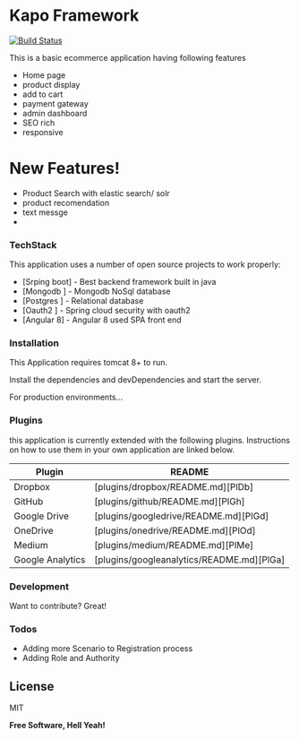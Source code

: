 # Kapo Framework



[![Build Status](https://travis-ci.org/joemccann/dillinger.svg?branch=master)](http://errorsexceptions.blogspot.com/)

This is a basic ecommerce application having following features

  - Home page
  - product display
  - add to cart
  - payment gateway
  - admin dashboard
  - SEO rich
  - responsive 
 

# New Features!

  - Product Search with elastic search/ solr 
  - product recomendation
  - text messge 
  - 

### TechStack

This application  uses a number of open source projects to work properly:

* [Srping boot] - Best backend framework built in java
* [Mongodb ] - Mongodb NoSql database 
* [Postgres ] - Relational database
* [Oauth2 ] -  Spring cloud security with oauth2
* [Angular 8] - Angular 8 used SPA front end


### Installation

This Application requires tomcat 8+ to run.

Install the dependencies and devDependencies and start the server.



For production environments...

### Plugins

this application is currently extended with the following plugins. Instructions on how to use them in your own application are linked below.

| Plugin | README |
| ------ | ------ |
| Dropbox | [plugins/dropbox/README.md][PlDb] |
| GitHub | [plugins/github/README.md][PlGh] |
| Google Drive | [plugins/googledrive/README.md][PlGd] |
| OneDrive | [plugins/onedrive/README.md][PlOd] |
| Medium | [plugins/medium/README.md][PlMe] |
| Google Analytics | [plugins/googleanalytics/README.md][PlGa] |


### Development

Want to contribute? Great!


### Todos

 - Adding more Scenario to Registration process
 - Adding Role and Authority

License
----

MIT


**Free Software, Hell Yeah!**

   [Ashutosh]: (https://ashutoshdang.github.io/)

